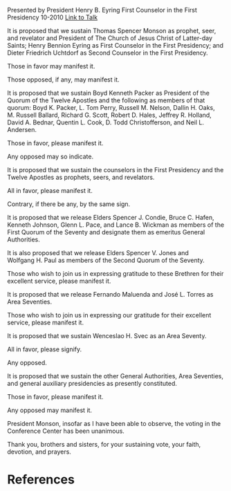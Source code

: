 Presented by President Henry B. Eyring
First Counselor in the First Presidency
10-2010
[Link to Talk](https://www.churchofjesuschrist.org/study/general-conference/2010/10/the-sustaining-of-church-officers?lang=eng)

It is proposed that we sustain Thomas Spencer Monson as prophet, seer, and revelator and President of The Church of Jesus Christ of Latter-day Saints; Henry Bennion Eyring as First Counselor in the First Presidency; and Dieter Friedrich Uchtdorf as Second Counselor in the First Presidency.

Those in favor may manifest it.

Those opposed, if any, may manifest it.

It is proposed that we sustain Boyd Kenneth Packer as President of the Quorum of the Twelve Apostles and the following as members of that quorum: Boyd K. Packer, L. Tom Perry, Russell M. Nelson, Dallin H. Oaks, M. Russell Ballard, Richard G. Scott, Robert D. Hales, Jeffrey R. Holland, David A. Bednar, Quentin L. Cook, D. Todd Christofferson, and Neil L. Andersen.

Those in favor, please manifest it.

Any opposed may so indicate.

It is proposed that we sustain the counselors in the First Presidency and the Twelve Apostles as prophets, seers, and revelators.

All in favor, please manifest it.

Contrary, if there be any, by the same sign.

It is proposed that we release Elders Spencer J. Condie, Bruce C. Hafen, Kenneth Johnson, Glenn L. Pace, and Lance B. Wickman as members of the First Quorum of the Seventy and designate them as emeritus General Authorities.

It is also proposed that we release Elders Spencer V. Jones and Wolfgang H. Paul as members of the Second Quorum of the Seventy.

Those who wish to join us in expressing gratitude to these Brethren for their excellent service, please manifest it.

It is proposed that we release Fernando Maluenda and José L. Torres as Area Seventies.

Those who wish to join us in expressing our gratitude for their excellent service, please manifest it.

It is proposed that we sustain Wenceslao H. Svec as an Area Seventy.

All in favor, please signify.

Any opposed.

It is proposed that we sustain the other General Authorities, Area Seventies, and general auxiliary presidencies as presently constituted.

Those in favor, please manifest it.

Any opposed may manifest it.

President Monson, insofar as I have been able to observe, the voting in the Conference Center has been unanimous.

Thank you, brothers and sisters, for your sustaining vote, your faith, devotion, and prayers.

# References
